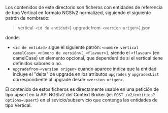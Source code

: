 Los contenidos de este directorio son ficheros con entidades de referencia de tipo Vertical en formato NGSIv2 normalized, siguiendo el siguiente patrón de nombrado:

> vertical-`<id de entidad>`[-upgradefrom-`<version origen>`].json

donde:

- `<id de entidad>` sigue el siguiente patrón: `<nombre vertical camelCase>_<número de versión>[_<flavour>]`, siendo el `<flavour>` (en camelCase) un elemento opcional, que dependerá de si el vertical tiene definidos sabores o no.
- `upgradefrom-<version origen>` cuando aparece indica que la entidad incluye el "delta" de upgrade en los atributos `upgrades` y `upgradesList` correspondiente al upgrade desde `<version origen>`.

El contenido de estos ficheros es directamente usable en una petición de tipo upsert en la API NGSIv2 del Context Broker (ie. `POST /v2/entities?options=upsert`) en el sevicio/subservicio que contenga las entidades de tipo Vertical.
